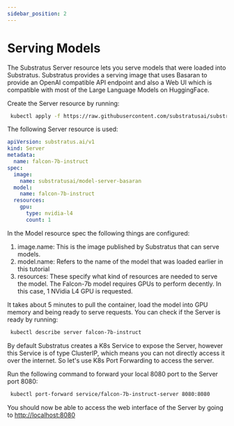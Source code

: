 ```yaml
---
sidebar_position: 2
---
```


# Serving Models

<!-- THE MARKDOWN (.md) FILE IS GENERATED FROM THE NOTEBOOK (.ipynb) FILE -->

The Substratus Server resource lets you serve models that were loaded into Substratus.
Substratus provides a serving image that uses Basaran to provide an OpenAI
compatible API endpoint and also a Web UI which is compatible with most of the
Large Language Models on HuggingFace.


Create the Server resource by running:


```bash
 kubectl apply -f https://raw.githubusercontent.com/substratusai/substratus/main/examples/falcon-7b-instruct/server.yaml
```

The following Server resource is used:
```yaml
apiVersion: substratus.ai/v1
kind: Server
metadata:
  name: falcon-7b-instruct
spec:
  image:
    name: substratusai/model-server-basaran
  model:
    name: falcon-7b-instruct
  resources:
    gpu:
      type: nvidia-l4
      count: 1
```
In the Model resource spec the following things are configured:
1. image.name: This is the image published by Substratus that can serve models.
2. model.name: Refers to the name of the model that was loaded earlier in this tutorial
3. resources: These specify what kind of resources are needed to serve the model. The Falcon-7b model requires GPUs to perform decently. In this case, 1 NVidia L4 GPU is requested.

It takes about 5 minutes to pull the container, load the model into GPU memory and being ready to serve requests. You can check if the Server is ready by running:


```bash
 kubectl describe server falcon-7b-instruct
```

By default Substratus creates a K8s Service to expose the Server, however this Service is of type ClusterIP, which means you can not directly access it over the internet. So let's use K8s Port Forwarding to access the server.

Run the following command to forward your local 8080 port to the Server port 8080:


```bash
 kubectl port-forward service/falcon-7b-instruct-server 8080:8080
```

You should now be able to access the web interface of the Server by going to
[http://localhost:8080](http://localhost:8080)

